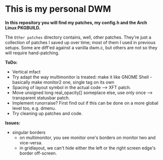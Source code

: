 This is my personal DWM
=========

**In this repository you will find my patches, my config.h and the Arch Linux PKGBUILD.**

The `Other patches` directory contains, well, other patches. They're just a collection of patches I saved up over time; most of them I used in previous setups. Some are diff'ed against a vanilla dwm.c, but others are not so they will require hand-patching.

**ToDo:**
* Vertical mfact
* Try adapt the way multimonitor is treated: make it like GNOME Shell - basically make monitor2 one, single tag on its own
* Spacing of layout symbol in the actual code --> XFT patch.
* Move unsigned long real_opacity[] someplace else, use only once --> transparent statusbar patch. 
* Implement runorraise? First find out if this can be done on a more global level too, e.g. dmenu.
* Try cleaning up patches and code.

**Issues:**
* singular borders
	* on multimonitor, you see monitor one's borders on monitor two and vice-versa.
	* in gridlayout, we can't hide either the left or the right screen edge's border off-screen.
